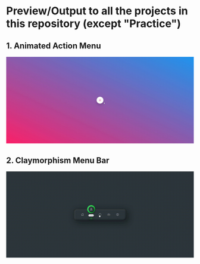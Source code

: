 # Preview/Output to all the projects in this repository (except "Practice")

## 1. Animated Action Menu

![AAM](./Screenshots/AAM.gif)

## 2. Claymorphism Menu Bar

![CMB](./Screenshots/CMB.gif)